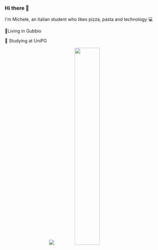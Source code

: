 ### Hi there 👋
 I'm Michele, an italian student who likes pizza, pasta and technology 💻

📍Living in Gubbio

📖 Studying at UniPG


<p align="center" >
 <img src="https://github-readme-stats.vercel.app/api?username=michelevantaggi02&show_icons=true&theme=codeSTACKr&count_private=true&bg_color=00000000&hide_border=true" >
 <img src="https://github-readme-stats.vercel.app/api/top-langs/?username=michelevantaggi02&show_icons=true&theme=codeSTACKr&count_private=true&hide=C%2B%2B&layout=donut&bg_color=00000000&hide_border=true&size_weight=0.5&count_weight=0.5" width = "40%">
 </p>
